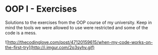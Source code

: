 # OOP I - Exercises

Solutions to the exercises from the OOP course of my university. Keep in mind the tools we were allowed to use were restricted and some of the code is a mess.

![http://thecodinglove.com/post/47120159615/when-my-code-works-on-the-first-try](http://i.imgur.com/2o3syhv.gif)